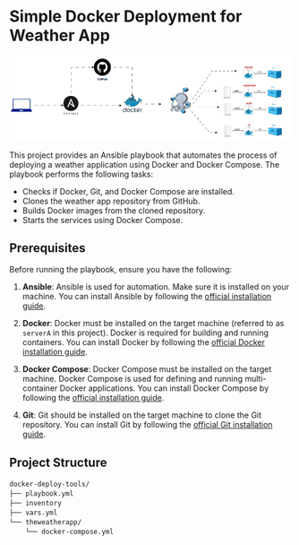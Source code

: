 # Simple Docker Deployment for Weather App
![Automated Photo](Animation.gif)


This project provides an Ansible playbook that automates the process of deploying a weather application using Docker and Docker Compose. The playbook performs the following tasks:

- Checks if Docker, Git, and Docker Compose are installed.
- Clones the weather app repository from GitHub.
- Builds Docker images from the cloned repository.
- Starts the services using Docker Compose.

## Prerequisites

Before running the playbook, ensure you have the following:

1. **Ansible**: Ansible is used for automation. Make sure it is installed on your machine. You can install Ansible by following the [official installation guide](https://docs.ansible.com/ansible/latest/installation_guide/index.html).

2. **Docker**: Docker must be installed on the target machine (referred to as `serverA` in this project). Docker is required for building and running containers. You can install Docker by following the [official Docker installation guide](https://docs.docker.com/get-docker/).

3. **Docker Compose**: Docker Compose must be installed on the target machine. Docker Compose is used for defining and running multi-container Docker applications. You can install Docker Compose by following the [official installation guide](https://docs.docker.com/compose/install/).

4. **Git**: Git should be installed on the target machine to clone the Git repository. You can install Git by following the [official Git installation guide](https://git-scm.com/book/en/v2/Getting-Started-Installing-Git).

## Project Structure

```bash
docker-deploy-tools/
├── playbook.yml
├── inventory
├── vars.yml
└── theweatherapp/
    └── docker-compose.yml
```
